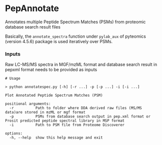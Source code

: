 # PepAnnotate
Annotates multiple Peptide Spectrum Matches (PSMs) from proteomic database search result files

Basically, the `annotate_spectra` function under `pylab_aux` of pyteomics (version 4.5.6) package is used iteratively over PSMs.

### Inputs
Raw LC-MS/MS spectra in MGF/mzML format and database search result in pepxml format needs to be provided as inputs
```
# Usage

> python annotatespec.py [-h] [-r ...] -p [-p ...] -i [-i ...]

Plot Annotated Peptide Spectrum Matches (PSM)

positional arguments:
  -r          Path to folder where DDA derived raw files (MS/MS data)are stored in mzML or mgf format
  -p          PSMs from database search output in pep.xml format or Prosit predicted peptide spectral library in MSP format
  -i          Path to PSM file from Proteome Discoverer

options:
  -h, --help  show this help message and exit
```
